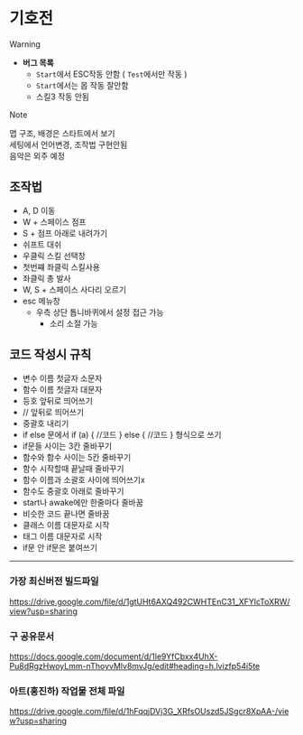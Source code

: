 # 기호전

> [!WARNING]
> * **버그 목록**
>   * `Start`에서 ESC작동 안함 ( `Test`에서만 작동 )
>   * `Start`에서는 몹 작동 잘안함
>   * 스킬3 작동 안됨

> [!NOTE]
> 맵 구조, 배경은 스타트에서 보기  
> 세팅에서 언어변경, 조작법 구현안됨  
> 음악은 외주 예정


## 조작법
* A, D 이동
* W + 스페이스 점프
* S + 점프 아래로 내려가기
* 쉬프트 대쉬
* 우클릭 스킬 선택창
* 첫번쨰 좌클릭 스킬사용
* 좌클릭 총 발사
* W, S + 스페이스 사다리 오르기
* esc 메뉴창
  * 우측 상단 톱니바퀴에서 설정 접근 가능
    * 소리 소절 가능

## 코드 작성시 규칙
* 변수 이름 첫글자 소문자
* 함수 이름 첫글자 대문자
* 등호 앞뒤로 띄어쓰기
* // 앞뒤로 띄어쓰기
* 중괄호 내리기
* if else 문에서
	if (a)
	{
	//코드
	}
	else
	{
	//코드
	}
 형식으로 쓰기
* if문들 사이는 3칸 줄바꾸기
* 함수와 함수 사이는 5칸 줄바꾸기
* 함수 시작할때 끝날때 줄바꾸기
* 함수 이름과 소괄호 사이에 띄어쓰기x
* 함수도 중괄호 아래로 줄바꾸기
* start나 awake에만 한줄마다 줄바꿈
* 비슷한 코드 끝나면 줄바꿈
* 클래스 이름 대문자로 시작
* 태그 이름 대문자로 시작
* if문 안 if문은 붙여쓰기
---

### 가장 최신버전 빌드파일
https://drive.google.com/file/d/1gtUHt6AXQ492CWHTEnC31_XFYlcToXRW/view?usp=sharing


### 구 공유문서
https://docs.google.com/document/d/1le9YfCbxx4UhX-Pu8dRgzHwoyLmm-nThoyvMlv8mvJg/edit#heading=h.lvizfp54i5te

### 아트(홍진하) 작업물 전체 파일
https://drive.google.com/file/d/1hFqqjDVj3G_XRfsOUszd5JSgcr8XpAA-/view?usp=sharing